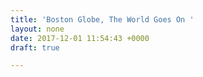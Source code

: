 ```yaml
---
title: 'Boston Globe, The World Goes On '
layout: none
date: 2017-12-01 11:54:43 +0000
draft: true

---
```

